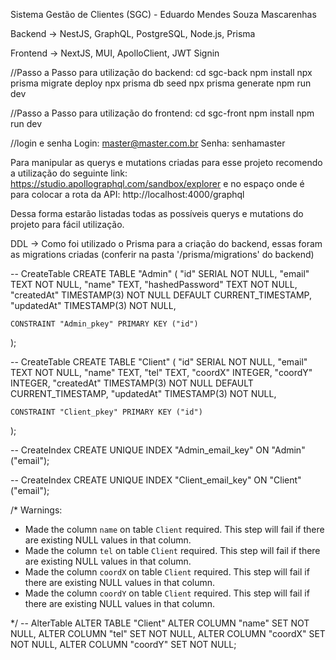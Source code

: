 Sistema Gestão de Clientes (SGC) - Eduardo Mendes Souza Mascarenhas


Backend -> NestJS, GraphQL, PostgreSQL, Node.js, Prisma

Frontend -> NextJS, MUI, ApolloClient, JWT Signin


//Passo a Passo para utilização do backend:
cd sgc-back
npm install
npx prisma migrate deploy
npx prisma db seed
npx prisma generate
npm run dev

//Passo a Passo para utilização do frontend:
cd sgc-front
npm install
npm run dev

//login e senha
Login: master@master.com.br
Senha: senhamaster

Para manipular as querys e mutations criadas para esse projeto recomendo a utilização do seguinte link: https://studio.apollographql.com/sandbox/explorer
e no espaço onde é para colocar a rota da API: http://localhost:4000/graphql

Dessa forma estarão listadas todas as possíveis querys e mutations do projeto para fácil utilização.


DDL -> Como foi utilizado o Prisma para a criação do backend, essas foram as migrations criadas (conferir na pasta '/prisma/migrations' do backend)

-- CreateTable
CREATE TABLE "Admin" (
    "id" SERIAL NOT NULL,
    "email" TEXT NOT NULL,
    "name" TEXT,
    "hashedPassword" TEXT NOT NULL,
    "createdAt" TIMESTAMP(3) NOT NULL DEFAULT CURRENT_TIMESTAMP,
    "updatedAt" TIMESTAMP(3) NOT NULL,

    CONSTRAINT "Admin_pkey" PRIMARY KEY ("id")
);

-- CreateTable
CREATE TABLE "Client" (
    "id" SERIAL NOT NULL,
    "email" TEXT NOT NULL,
    "name" TEXT,
    "tel" TEXT,
    "coordX" INTEGER,
    "coordY" INTEGER,
    "createdAt" TIMESTAMP(3) NOT NULL DEFAULT CURRENT_TIMESTAMP,
    "updatedAt" TIMESTAMP(3) NOT NULL,

    CONSTRAINT "Client_pkey" PRIMARY KEY ("id")
);

-- CreateIndex
CREATE UNIQUE INDEX "Admin_email_key" ON "Admin"("email");

-- CreateIndex
CREATE UNIQUE INDEX "Client_email_key" ON "Client"("email");

/*
  Warnings:

  - Made the column `name` on table `Client` required. This step will fail if there are existing NULL values in that column.
  - Made the column `tel` on table `Client` required. This step will fail if there are existing NULL values in that column.
  - Made the column `coordX` on table `Client` required. This step will fail if there are existing NULL values in that column.
  - Made the column `coordY` on table `Client` required. This step will fail if there are existing NULL values in that column.

*/
-- AlterTable
ALTER TABLE "Client" ALTER COLUMN "name" SET NOT NULL,
ALTER COLUMN "tel" SET NOT NULL,
ALTER COLUMN "coordX" SET NOT NULL,
ALTER COLUMN "coordY" SET NOT NULL;

